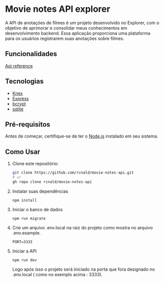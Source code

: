 # Movie notes API explorer

A API de anotações de filmes é um projeto desenvolvido no Explorer, com o objetivo de aprimorar e consolidar meus conhecimentos em desenvolvimento backend. Essa aplicação proporciona uma plataforma para os usuários registrarem suas anotações sobre filmes.

## Funcionalidades

[Api reference](./API_RERFENCE.md)

## Tecnologias

- [Knex](https://knexjs.org)
- [Express](https://expressjs.com)
- [bcrypt](https://www.npmjs.com/package/bcrypt)
- [sqlite](https://www.sqlite.org/index.html)

## Pré-requisitos

Antes de começar, certifique-se de ter o [Node.js](https://nodejs.org/) instalado em seu sistema.

## Como Usar

1. Clone este repositório:
   ```bash
   git clone https://github.com/rcnald/movie-notes-api.git
   # or
   gh repo clone rcnald/movie-notes-api
   ```
2. Instalar suas dependências
   
    ```
    npm install
    ```
3. Iniciar o banco de dados
    ```
    npm run migrate
    ```
4. Crie um arquivo .env.local na raiz do projeto como mostra no arquivo .env.example. 
	```
	PORT=3333
	```
5. Iniciar a API
    ```
    npm run dev
    ```
    Logo após isso o projeto será iniciado na porta que fora designado no .env.local ( como no exemplo acima : 3333).